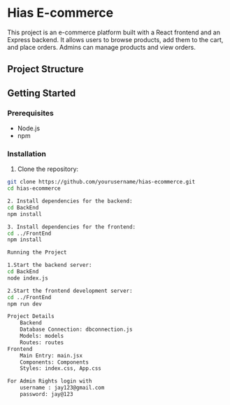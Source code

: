 # Hias E-commerce

This project is an e-commerce platform built with a React frontend and an Express backend. It allows users to browse products, add them to the cart, and place orders. Admins can manage products and view orders.

## Project Structure

## Getting Started

### Prerequisites

- Node.js
- npm

### Installation

1. Clone the repository:

```sh
git clone https://github.com/yourusername/hias-ecommerce.git
cd hias-ecommerce

2. Install dependencies for the backend:
cd BackEnd
npm install

3. Install dependencies for the frontend:
cd ../FrontEnd
npm install

Running the Project

1.Start the backend server:
cd BackEnd
node index.js

2.Start the frontend development server:
cd ../FrontEnd
npm run dev

Project Details
    Backend
    Database Connection: dbconnection.js
    Models: models
    Routes: routes
Frontend
    Main Entry: main.jsx
    Components: Components
    Styles: index.css, App.css

For Admin Rights login with 
    username : jay123@gmail.com
    password: jay@123